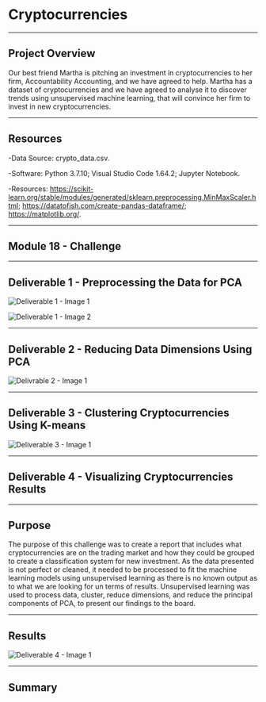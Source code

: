 # Cryptocurrencies

--------------------------------------------------------------------------------------------------------------------------------------------------------------------------------

## **Project Overview**

Our best friend Martha is pitching an investment in cryptocurrencies to her firm, Accountability Accounting, and we have agreed to help. Martha has a dataset of cryptocurrencies and we have agreed to analyse it to discover trends using unsupervised machine learning, that will convince her firm to invest in new cryptocurrencies.  

---------------------------------------------------------------------------------------------------------------------------------------------------------------------------------

## **Resources**

-Data Source: crypto_data.csv.

-Software: Python 3.7.10; Visual Studio Code 1.64.2; Jupyter Notebook.

-Resources: https://scikit-learn.org/stable/modules/generated/sklearn.preprocessing.MinMaxScaler.html; https://datatofish.com/create-pandas-dataframe/; https://matplotlib.org/.

---------------------------------------------------------------------------------------------------------------------------------------------------------------------------------

## **Module 18 - Challenge** 

---------------------------------------------------------------------------------------------------------------------------------------------------------------------------------

## **Deliverable 1 - Preprocessing the Data for PCA**  

![Deliverable 1 - Image 1](https://user-images.githubusercontent.com/92111396/155882359-9924be59-21f3-419b-a101-ff8741bd6ccb.png)


![Deliverable 1 - Image 2](https://user-images.githubusercontent.com/92111396/155882361-9fe3b55a-6dd4-41bc-9a23-aba68cb5af82.png)


---------------------------------------------------------------------------------------------------------------------------------------------------------------------------------

## **Deliverable 2 - Reducing Data Dimensions Using PCA**

![Delivrable 2 - Image 1](https://user-images.githubusercontent.com/92111396/155882366-f1a6cb94-ceb0-452e-951c-1aa424f2dfd4.png)



---------------------------------------------------------------------------------------------------------------------------------------------------------------------------------

## **Deliverable 3 - Clustering Cryptocurrencies Using K-means**

![Deliverable 3 - Image 1](https://user-images.githubusercontent.com/92111396/155882367-b0e9e9f7-a88d-4309-af13-b9ef2d7e5507.png)



---------------------------------------------------------------------------------------------------------------------------------------------------------------------------------

## **Deliverable 4 - Visualizing Cryptocurrencies Results**




---------------------------------------------------------------------------------------------------------------------------------------------------------------------------------

## **Purpose**

The purpose of this challenge was to create a report that includes what cryptocurrencies are on the trading market and how they could be grouped to create a classification system for new investment. As the data presented is not perfect or cleaned, it needed to be processed to fit the machine learning models using unsupervised learning as there is no known output as to what we are looking for un terms of results. Unsupervised learning was used to process data, cluster, reduce dimensions, and reduce the principal components of PCA, to present our findings to the board. 

---------------------------------------------------------------------------------------------------------------------------------------------------------------------------------

## **Results**

![Deliverable 4 - Image 1](https://user-images.githubusercontent.com/92111396/156017542-9dd5168f-1bca-43d8-8310-3e53d9326733.png)


---------------------------------------------------------------------------------------------------------------------------------------------------------------------------------

## **Summary**

 

